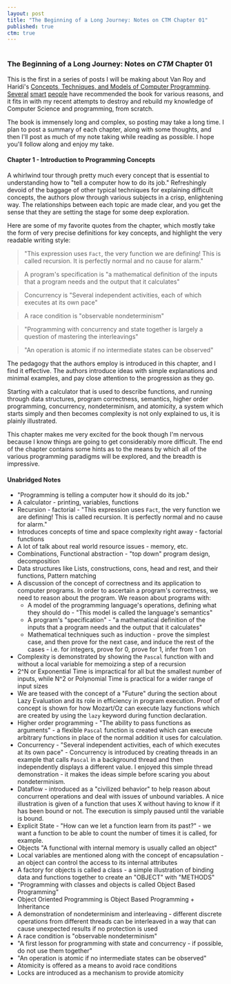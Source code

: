 ```yaml
---
layout: post
title: "The Beginning of a Long Journey: Notes on CTM Chapter 01"
published: true
ctm: true
---
```

# 

### The Beginning of a Long Journey: Notes on _CTM_ Chapter 01

This is the first in a series of posts I will be making about Van Roy and Haridi's <a href="http://www.info.ucl.ac.be/~pvr/book.html">Concepts, Techniques, and Models of Computer Programming</a>. <a href="http://twitter.com/brixen">Several</a> <a href="http://twitter.com/swannodette">smart</a>  <a href="http://twitter.com/fogus">people</a> have recommended the book for various reasons, and it fits in with my recent attempts to destroy and rebuild my knowledge of Computer Science and programming, from scratch.

The book is immensely long and complex, so posting may take a long time. I plan to post a summary of each chapter, along with some thoughts, and then I'll post as much of my note taking while reading as possible. I hope you'll follow along and enjoy my take.

#### Chapter 1 - Introduction to Programming Concepts

A whirlwind tour through pretty much every concept that is essential to understanding how to "tell a computer how to do its job." Refreshingly devoid of the baggage of other typical techniques for explaining difficult concepts, the authors plow through various subjects in a crisp, enlightening way. The relationships between each topic are made clear, and you get the sense that they are setting the stage for some deep exploration.

Here are some of my favorite quotes from the chapter, which mostly take the form of very precise definitions for key concepts, and highlight the very readable writing style:

> "This expression uses `Fact`, the very function we are defining! This is called recursion. It is perfectly normal and no cause for alarm."

> A program's specification is "a mathematical definition of the inputs that a program needs and the output that it calculates"

> Concurrency is "Several independent activities, each of which executes at its own pace"

> A race condition is "observable nondeterminism"

> "Programming with concurrency and state together is largely a question of mastering the interleavings"

> "An operation is atomic if no intermediate states can be observed"

The pedagogy that the authors employ is introduced in this chapter, and I find it effective. The authors introduce ideas with simple explanations and minimal examples, and pay close attention to the progression as they go.

Starting with a calculator that is used to describe functions, and running through data structures, program correctness, semantics, higher order programming, concurrency, nondeterminism, and atomicity, a system which starts simply and then becomes complexity is not only explained to us, it is plainly illustrated.

This chapter makes me very excited for the book though I'm nervous because I know things are going to get considerably more difficult. The end of the chapter contains some hints as to the means by which all of the various programming paradigms will be explored, and the breadth is impressive.

#### Unabridged Notes
 
* "Programming is telling a computer how it should do its job."
* A calculator - printing, variables, functions
* Recursion - factorial - "This expression uses `Fact`, the very function we are defining! This is called recursion. It is perfectly normal and no cause for alarm."
* Introduces concepts of time and space complexity right away - factorial functions
* A lot of talk about real world resource issues - memory, etc.
* Combinations, Functional abstraction - "top down" program design, decomposition
* Data structures like Lists, constructions, cons, head and rest, and their functions, Pattern matching
* A discussion of the concept of correctness and its application to computer programs. In order to ascertain a program's correctness, we need to reason about the program. We reason about programs with:
  * A model of the programming language's operations, defining what they should do - "This model is called the language's semantics"
  * A program's "specification" - "a mathematical definition of the inputs that a program needs and the output that it calculates"
  * Mathematical techniques such as induction - prove the simplest case, and then prove for the next case, and induce the rest of the cases - i.e. for integers, prove for 0, prove for 1, infer from 1 on
* Complexity is demonstrated by showing the `Pascal` function with and without a local variable for memoizing a step of a recursion
* 2^N or Exponential Time is impractical for all but the smallest number of inputs, while N^2 or Polynomial Time is practical for a wider range of input sizes
* We are teased with the concept of a "Future" during the section about Lazy Evaluation and its role in efficiency in program execution. Proof of concept is shown for how Mozart/Oz can execute lazy functions which are created by using the `lazy` keyword during function declaration.
* Higher order programming - "The ability to pass functions as arguments" - a flexible `Pascal` function is created which can execute arbitrary functions in place of the normal addition it uses for calculation.
* Concurrency - "Several independent activities, each of which executes at its own pace" - Concurrency is introduced by creating threads in an example that calls `Pascal` in a background thread and then independently displays a different value. I enjoyed this simple thread demonstration - it makes the ideas simple before scaring you about nondeterminism.
* Dataflow - introduced as a "civilized behavior" to help reason about concurrent operations and deal with issues of unbound variables. A nice illustration is given of a function that uses X without having to know if it has been bound or not. The execution is simply paused until the variable is bound.
* Explicit State - "How can we let a function learn from its past?" - we want a function to be able to count the number of times it is called, for example.
* Objects "A functional with internal memory is usually called an object"
* Local variables are mentioned along with the concept of encapsulation - an object can control the access to its internal attributes
* A factory for objects is called a class - a simple illustration of binding data and functions together to create an "OBJECT" with "METHODS"
* "Programming with classes and objects is called Object Based Programming"
* Object Oriented Programming is Object Based Programming + Inheritance
* A demonstration of nondeterminism and interleaving - different discrete operations from different threads can be interleaved in a way that can cause unexpected results if no protection is used
* A race condition is "observable nondeterminism"
* "A first lesson for programming with state and concurrency - if possible, do not use them together"
* "An operation is atomic if no intermediate states can be observed"
* Atomicity is offered as a means to avoid race conditions
* Locks are introduced as a mechanism to provide atomicity
